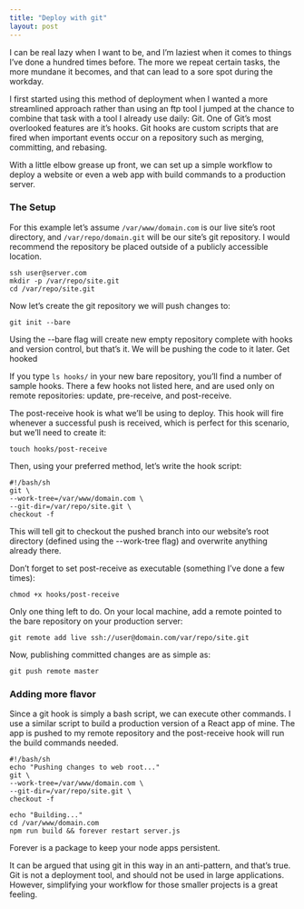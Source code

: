 ```yaml
---
title: "Deploy with git"
layout: post
---
```


I can be real lazy when I want to be, and I’m laziest when it comes to things I’ve done a hundred times before. The more we repeat certain tasks, the more mundane it becomes, and that can lead to a sore spot during the workday.

I first started using this method of deployment when I wanted a more streamlined approach rather than using an ftp tool I jumped at the chance to combine that task with a tool I already use daily: Git. One of Git’s most overlooked features are it’s hooks. Git hooks are custom scripts that are fired when important events occur on a repository such as merging, committing, and rebasing.

With a little elbow grease up front, we can set up a simple workflow to deploy a website or even a web app with build commands to a production server.

### The Setup

For this example let’s assume `/var/www/domain.com` is our live site’s root directory, and `/var/repo/domain.git` will be our site’s git repository. I would recommend the repository be placed outside of a publicly accessible location.

```
ssh user@server.com
mkdir -p /var/repo/site.git
cd /var/repo/site.git
```

Now let’s create the git repository we will push changes to:

```
git init --bare
```

Using the --bare flag will create new empty repository complete with hooks and version control, but that’s it. We will be pushing the code to it later.
Get hooked

If you type `ls hooks/` in your new bare repository, you’ll find a number of sample hooks. There a few hooks not listed here, and are used only on remote repositories: update, pre-receive, and post-receive.

The post-receive hook is what we’ll be using to deploy. This hook will fire whenever a successful push is received, which is perfect for this scenario, but we’ll need to create it:

```
touch hooks/post-receive
```

Then, using your preferred method, let’s write the hook script:

```
#!/bash/sh
git \
--work-tree=/var/www/domain.com \
--git-dir=/var/repo/site.git \
checkout -f
```

This will tell git to checkout the pushed branch into our website’s root directory (defined using the --work-tree flag) and overwrite anything already there.

Don’t forget to set post-receive as executable (something I’ve done a few times):

```
chmod +x hooks/post-receive
```

Only one thing left to do.
On your local machine, add a remote pointed to the bare repository on your production server:

```
git remote add live ssh://user@domain.com/var/repo/site.git
```

Now, publishing committed changes are as simple as:

```
git push remote master
```

### Adding more flavor

Since a git hook is simply a bash script, we can execute other commands. I use a similar script to build a production version of a React app of mine. The app is pushed to my remote repository and the post-receive hook will run the build commands needed.

```
#!/bash/sh
echo "Pushing changes to web root..."
git \
--work-tree=/var/www/domain.com \
--git-dir=/var/repo/site.git \
checkout -f

echo "Building..."
cd /var/www/domain.com
npm run build && forever restart server.js
```

Forever is a package to keep your node apps persistent.

It can be argued that using git in this way in an anti-pattern, and that’s true. Git is not a deployment tool, and should not be used in large applications. However, simplifying your workflow for those smaller projects is a great feeling.
